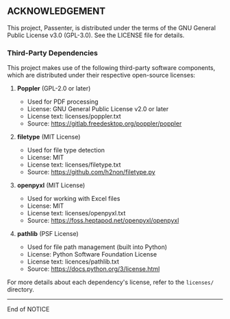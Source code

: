 ## ACKNOWLEDGEMENT  

This project, Passenter, is distributed under the terms of the GNU General Public License v3.0 (GPL-3.0). See the LICENSE file for details.  

### Third-Party Dependencies  

This project makes use of the following third-party software components, which are distributed under their respective open-source licenses:  

1. **Poppler** (GPL-2.0 or later)  
   - Used for PDF processing  
   - License: GNU General Public License v2.0 or later  
   - License text: licenses/poppler.txt  
   - Source: https://gitlab.freedesktop.org/poppler/poppler  

2. **filetype** (MIT License)  
   - Used for file type detection  
   - License: MIT  
   - License text: licenses/filetype.txt  
   - Source: https://github.com/h2non/filetype.py  

3. **openpyxl** (MIT License)  
   - Used for working with Excel files  
   - License: MIT  
   - License text: licenses/openpyxl.txt  
   - Source: https://foss.heptapod.net/openpyxl/openpyxl  

4. **pathlib** (PSF License)  
   - Used for file path management (built into Python)  
   - License: Python Software Foundation License  
   - License text: licences/pathlib.txt  
   - Source: https://docs.python.org/3/license.html  

For more details about each dependency's license, refer to the `licenses/` directory.  

---  
End of NOTICE

